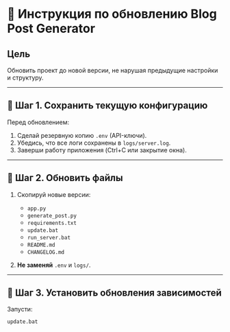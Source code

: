 # 🔄 Инструкция по обновлению Blog Post Generator

## Цель
Обновить проект до новой версии, не нарушая предыдущие настройки и структуру.

---

## 🔹 Шаг 1. Сохранить текущую конфигурацию
Перед обновлением:
1. Сделай резервную копию `.env` (API-ключи).
2. Убедись, что все логи сохранены в `logs/server.log`.
3. Заверши работу приложения (Ctrl+C или закрытие окна).

---

## 🔹 Шаг 2. Обновить файлы
1. Скопируй новые версии:
   - `app.py`
   - `generate_post.py`
   - `requirements.txt`
   - `update.bat`
   - `run_server.bat`
   - `README.md`
   - `CHANGELOG.md`

2. **Не заменяй** `.env` и `logs/`.

---

## 🔹 Шаг 3. Установить обновления зависимостей
Запусти:
```bash
update.bat
